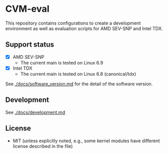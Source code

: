 # CVM-eval
This repository contains configurations to create a development environment as well as evaluation scripts for AMD SEV-SNP and Intel TDX.

## Support status
- [x] AMD SEV-SNP
    - The current main is tested on Linux 6.9
- [x] Intel TDX
    - The current main is tested on Linux 6.8 (canonical/tdx)

See [./docs/software_version.md](./docs/software_version.md) for the detail of the software version.

## Development
See [./docs/development.md](./docs/development.md)

## License
- MIT (unless explicitly noted, e.g., some kernel modules have different license described in the file)
